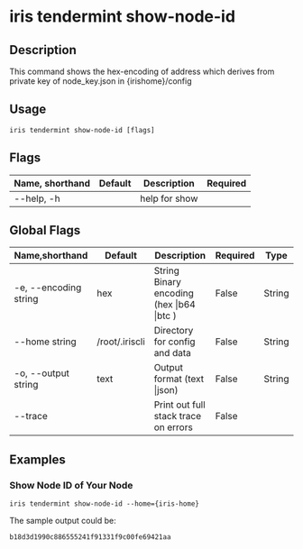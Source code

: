 # iris tendermint show-node-id

## Description

This command shows the hex-encoding of address which derives from private key of node_key.json in {irishome}/config
## Usage

```
iris tendermint show-node-id [flags]
```

## Flags

| Name, shorthand      | Default           | Description                                                    | Required |
| -------------------- | ----------------- | -------------------------------------------------------------- | -------- |
| --help, -h           |                   | help for show                                                  |          |

## Global Flags

| Name,shorthand        | Default        | Description                                 | Required | Type   |
| --------------------- | -------------- | ------------------------------------------- | -------- | ------ |
| -e, --encoding string | hex            | String   Binary encoding (hex \|b64 \|btc ) | False    | String |
| --home string         | /root/.iriscli | Directory for config and data               | False    | String |
| -o, --output string   | text           | Output format (text \|json)                 | False    | String |
| --trace               |                | Print out full stack trace on errors        | False    |        |

## Examples

### Show Node ID of Your Node

```shell
iris tendermint show-node-id --home={iris-home}
```

The sample output could be:
```
b18d3d1990c886555241f91331f9c00fe69421aa
```

